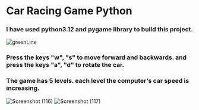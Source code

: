 # Car Racing Game Python
### I have used python3.12 and pygame library to build this project.
![greenLine](https://github.com/artinmohajeri/Car-Racing-Game-Python/assets/95845593/8a531e16-5724-4cf6-b36e-fe4ebc9c0a06)
### Press the keys "w", "s" to move forward and backwards. and press the keys "a", "d" to rotate the car.
### The game has 5 levels. each level the computer's car speed is increasing.


![Screenshot (116)](https://github.com/artinmohajeri/Car-Racing-Game-Python/assets/95845593/042146b2-2e1a-4bce-b6ce-c742a0e308f8)
![Screenshot (117)](https://github.com/artinmohajeri/Car-Racing-Game-Python/assets/95845593/dc0349bf-92f8-4a8d-8afb-b925743045d0)

